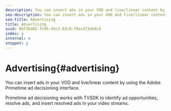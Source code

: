 ```yaml
---
description: You can insert ads in your VOD and live/linear content by using the Adobe Primetime ad decisioning interface.
seo-description: You can insert ads in your VOD and live/linear content by using the Adobe Primetime ad decisioning interface.
seo-title: Advertising
title: Advertising
uuid: 86f3bd02-fc95-45c3-82c0-79ac472eb4c6
index: y
internal: n
snippet: y
---
```


# Advertising{#advertising}

You can insert ads in your VOD and live/linear content by using the Adobe Primetime ad decisioning interface.

Primetime ad decisioning works with TVSDK to identify ad opportunities, resolve ads, and insert resolved ads in your video streams. 

